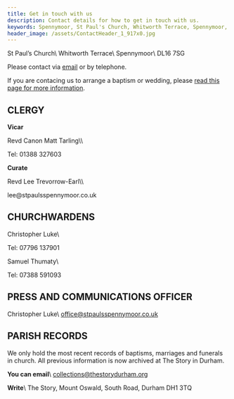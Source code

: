 ```yaml
---
title: Get in touch with us
description: Contact details for how to get in touch with us.
keywords: Spennymoor, St Paul's Church, Whitworth Terrace, Spennymoor, DL16 7SG, Contact us, find us, St Paul's Church Spennymoor, parish registers
header_image: /assets/ContactHeader_1_917x0.jpg
---
```

St Paul’s Church\\
Whitworth Terrace\\
Spennymoor\\
DL16 7SG

Please contact via [email](mailto:office@stpaulsspennymoor.co.uk) or by telephone.

If you are contacing us to arrange a baptism or wedding, please [read this page for more information](/baptisms-weddings/).

## CLERGY
**Vicar**
<p></p>
Revd Canon Matt Tarling\\
<p></p>
Tel: 01388 327603

**Curate**
<p></p>
Revd Lee Trevorrow-Earl\\
<p></p>
lee@stpaulsspennymoor.co.uk

## CHURCHWARDENS
Christopher Luke\\
<p></p>
Tel: 07796 137901

Samuel Thumaty\\
<p></p>
Tel: 07388 591093
      
## PRESS AND COMMUNICATIONS OFFICER

Christopher Luke\\
office@stpaulsspennymoor.co.uk

## PARISH RECORDS

We only hold the most recent records of baptisms, marriages and funerals in church. All previous information is now archived at The Story in Durham.

**You can email**\\
<span class="editor_default">collections@thestorydurham.org</span>

**Write**\\
The Story, Mount Oswald, South Road, Durham DH1 3TQ
